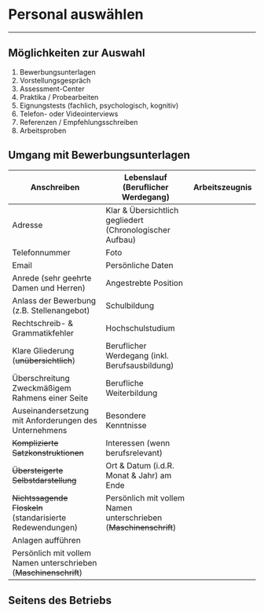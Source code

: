# Personal auswählen
___
## Möglichkeiten zur Auswahl
1. Bewerbungsunterlagen
2. Vorstellungsgespräch
3. Assessment-Center
4. Praktika / Probearbeiten
5. Eignungstests (fachlich, psychologisch, kognitiv)
6. Telefon- oder Videointerviews
7. Referenzen / Empfehlungsschreiben
8. Arbeitsproben
## Umgang mit Bewerbungsunterlagen

| Anschreiben                                                       | Lebenslauf (Beruflicher Werdegang)                                | Arbeitszeugnis |
| ----------------------------------------------------------------- | ----------------------------------------------------------------- | -------------- |
| Adresse                                                           | Klar & Übersichtlich gegliedert (Chronologischer Aufbau)          |                |
| Telefonnummer                                                     | Foto                                                              |                |
| Email                                                             | Persönliche Daten                                                 |                |
| Anrede (sehr geehrte Damen und Herren)                            | Angestrebte Position                                              |                |
| Anlass der Bewerbung (z.B. Stellenangebot)                        | Schulbildung                                                      |                |
| Rechtschreib- & Grammatikfehler                                   | Hochschulstudium                                                  |                |
| Klare Gliederung (~~unübersichtlich~~)                            | Beruflicher Werdegang (inkl. Berufsausbildung)                    |                |
| Überschreitung Zweckmäßigem Rahmens einer Seite                   | Berufliche Weiterbildung                                          |                |
| Auseinandersetzung mit Anforderungen des Unternehmens             | Besondere Kenntnisse                                              |                |
| ~~Komplizierte Satzkonstruktionen~~                               | Interessen (wenn berufsrelevant)                                  |                |
| ~~Übersteigerte Selbstdarstellung~~                               | Ort & Datum (i.d.R. Monat & Jahr) am Ende                         |                |
| ~~Nichtssagende Floskeln~~ (standarisierte Redewendungen)         | Persönlich mit vollem Namen unterschrieben (~~Maschinenschrift~~) |                |
| Anlagen aufführen                                                 |                                                                   |                |
| Persönlich mit vollem Namen unterschrieben (~~Maschinenschrift~~) |                                                                   |                |
## Seitens des Betriebs